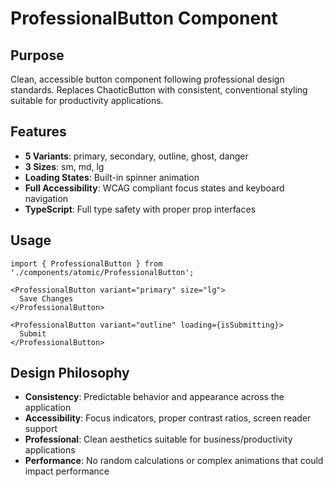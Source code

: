 # ProfessionalButton Component

## Purpose
Clean, accessible button component following professional design standards. Replaces ChaoticButton with consistent, conventional styling suitable for productivity applications.

## Features
- **5 Variants**: primary, secondary, outline, ghost, danger
- **3 Sizes**: sm, md, lg  
- **Loading States**: Built-in spinner animation
- **Full Accessibility**: WCAG compliant focus states and keyboard navigation
- **TypeScript**: Full type safety with proper prop interfaces

## Usage
```tsx
import { ProfessionalButton } from './components/atomic/ProfessionalButton';

<ProfessionalButton variant="primary" size="lg">
  Save Changes
</ProfessionalButton>

<ProfessionalButton variant="outline" loading={isSubmitting}>
  Submit
</ProfessionalButton>
```

## Design Philosophy
- **Consistency**: Predictable behavior and appearance across the application
- **Accessibility**: Focus indicators, proper contrast ratios, screen reader support
- **Professional**: Clean aesthetics suitable for business/productivity applications
- **Performance**: No random calculations or complex animations that could impact performance